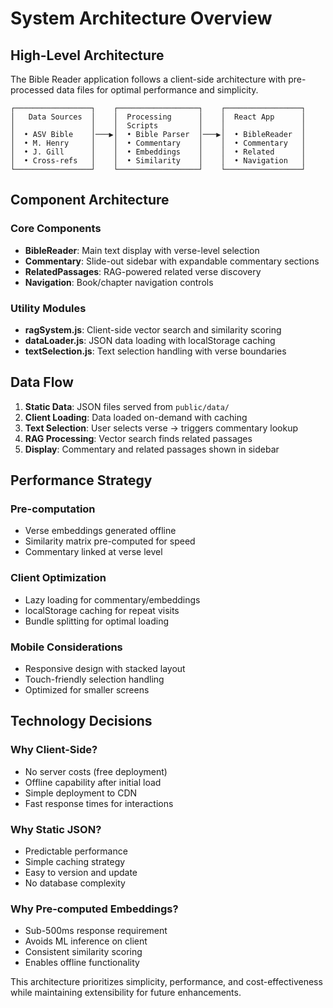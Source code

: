 # System Architecture Overview

## High-Level Architecture

The Bible Reader application follows a client-side architecture with pre-processed data files for optimal performance and simplicity.

```
┌─────────────────┐    ┌──────────────────┐    ┌─────────────────┐
│   Data Sources  │    │  Processing      │    │  React App      │
│                 │    │  Scripts         │    │                 │
│  • ASV Bible    │───▶│  • Bible Parser  │───▶│  • BibleReader  │
│  • M. Henry     │    │  • Commentary    │    │  • Commentary   │
│  • J. Gill      │    │  • Embeddings    │    │  • Related      │
│  • Cross-refs   │    │  • Similarity    │    │  • Navigation   │
└─────────────────┘    └──────────────────┘    └─────────────────┘
```

## Component Architecture

### Core Components
- **BibleReader**: Main text display with verse-level selection
- **Commentary**: Slide-out sidebar with expandable commentary sections
- **RelatedPassages**: RAG-powered related verse discovery
- **Navigation**: Book/chapter navigation controls

### Utility Modules
- **ragSystem.js**: Client-side vector search and similarity scoring
- **dataLoader.js**: JSON data loading with localStorage caching
- **textSelection.js**: Text selection handling with verse boundaries

## Data Flow

1. **Static Data**: JSON files served from `public/data/`
2. **Client Loading**: Data loaded on-demand with caching
3. **Text Selection**: User selects verse → triggers commentary lookup
4. **RAG Processing**: Vector search finds related passages
5. **Display**: Commentary and related passages shown in sidebar

## Performance Strategy

### Pre-computation
- Verse embeddings generated offline
- Similarity matrix pre-computed for speed
- Commentary linked at verse level

### Client Optimization
- Lazy loading for commentary/embeddings
- localStorage caching for repeat visits
- Bundle splitting for optimal loading

### Mobile Considerations
- Responsive design with stacked layout
- Touch-friendly selection handling
- Optimized for smaller screens

## Technology Decisions

### Why Client-Side?
- No server costs (free deployment)
- Offline capability after initial load
- Simple deployment to CDN
- Fast response times for interactions

### Why Static JSON?
- Predictable performance
- Simple caching strategy
- Easy to version and update
- No database complexity

### Why Pre-computed Embeddings?
- Sub-500ms response requirement
- Avoids ML inference on client
- Consistent similarity scoring
- Enables offline functionality

This architecture prioritizes simplicity, performance, and cost-effectiveness while maintaining extensibility for future enhancements.